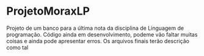 # ProjetoMoraxLP
Projeto de um banco para a última nota da disciplina de Linguagem de programação.
Código ainda em desenvolvimento, podeme vão faltar muitas coisas e ainda  pode apresentar erros. Os arquivos finais terão descrição como tal
